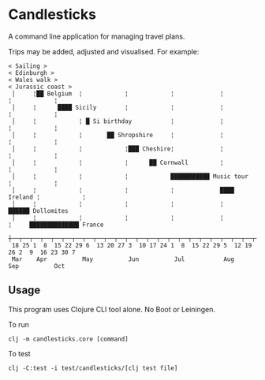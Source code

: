 Candlesticks
============
A command line application for managing travel plans.

Trips may be added, adjusted and visualised. For example:

```
< Sailing > 
< Edinburgh > 
< Wales walk > 
< Jurassic coast > 
 │     ¦██ Belgium  ¦            ¦            ¦             ¦            ¦            ¦      
 │     ¦      ████ Sicily        ¦            ¦             ¦            ¦            ¦      
 │     ¦            ¦ █ Si birthday           ¦             ¦            ¦            ¦      
 │     ¦            ¦       ██ Shropshire     ¦             ¦            ¦            ¦      
 │     ¦            ¦            ¦███ Cheshire¦             ¦            ¦            ¦      
 │     ¦            ¦            ¦      ██ Cornwall         ¦            ¦            ¦      
 │     ¦            ¦            ¦            ███████████ Music tour     ¦            ¦      
 │     ¦            ¦            ¦            ¦             ████ Ireland ¦            ¦      
 │     ¦            ¦            ¦            ¦             ¦         ██████ Dollomites      
 │     ¦            ¦            ¦            ¦             ¦            ¦     ██████████████ France
 ┼──┬──┬──┬──┬──┬──┬──┬──┬──┬──┬──┬──┬──┬──┬──┬──┬──┬──┬──┬──┬──┬──┬──┬──┬──┬──┬──┬──┬──┬──
 18 25 1  8  15 22 29 6  13 20 27 3  10 17 24 1  8  15 22 29 5  12 19 26 2  9  16 23 30 7 
 Mar    Apr          May          Jun          Jul           Aug          Sep          Oct   
```

Usage
-----
This program uses Clojure CLI tool alone.  No Boot or Leiningen.

To run

```clj -m candlesticks.core [command]```

To test

```clj -C:test -i test/candlesticks/[clj test file]```
